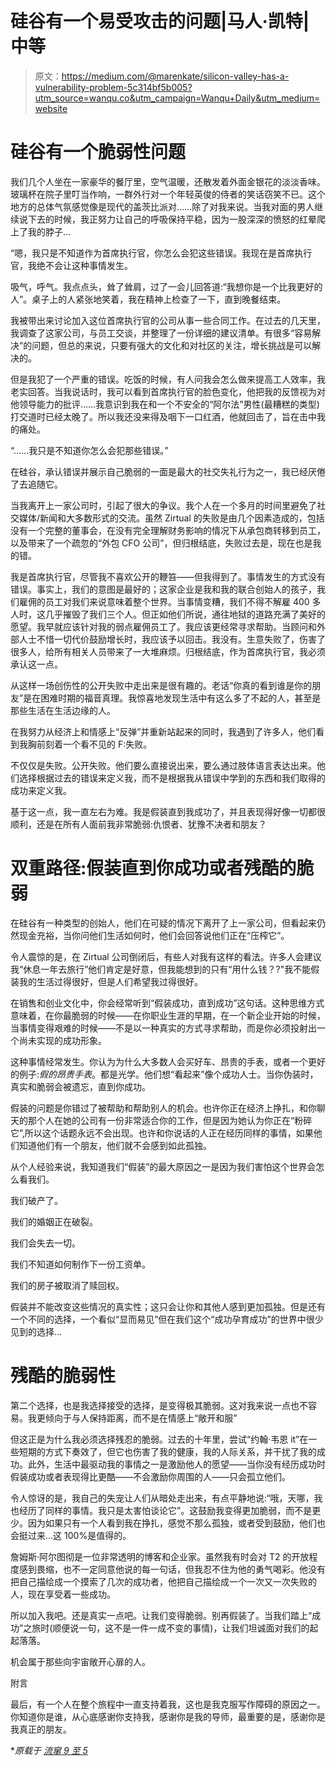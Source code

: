 # 硅谷有一个易受攻击的问题|马人·凯特|中等

> 原文：<https://medium.com/@marenkate/silicon-valley-has-a-vulnerability-problem-5c314bf5b005?utm_source=wanqu.co&utm_campaign=Wanqu+Daily&utm_medium=website>

# 硅谷有一个脆弱性问题

我们几个人坐在一家豪华的餐厅里，空气温暖，还散发着外面金银花的淡淡香味。玻璃杯在院子里叮当作响，一群外行对一个年轻英俊的侍者的笑话窃笑不已。这个地方的总体气氛感觉像是现代的盖茨比派对……除了对我来说。当我对面的男人继续说下去的时候，我正努力让自己的呼吸保持平稳，因为一股深深的愤怒的红晕爬上了我的脖子…

“嗯，我只是不知道作为首席执行官，你怎么会犯这些错误。我现在是首席执行官，我绝不会让这种事情发生。

吸气，呼气。我点点头，耸了耸肩，过了一会儿回答道:“我想你是一个比我更好的人”。桌子上的人紧张地笑着，我在精神上检查了一下，直到晚餐结束。

我被带出来讨论加入这位首席执行官的公司从事一些合同工作。在过去的几天里，我调查了这家公司，与员工交谈，并整理了一份详细的建议清单。有很多“容易解决”的问题，但总的来说，只要有强大的文化和对社区的关注，增长挑战是可以解决的。

但是我犯了一个严重的错误。吃饭的时候，有人问我会怎么做来提高工人效率，我老实回答。当我说话时，我可以看到首席执行官的脸色变化，他把我的反馈视为对他领导能力的批评……我意识到我在和一个不安全的“阿尔法”男性(最糟糕的类型)打交道时已经太晚了。所以我还没来得及咽下一口红酒，他就回击了，旨在击中我的痛处。

“……我只是不知道你怎么会犯那些错误。”

在硅谷，承认错误并展示自己脆弱的一面是最大的社交失礼行为之一，我已经厌倦了去追随它。



当我离开上一家公司时，引起了很大的争议。我个人在一个多月的时间里避免了社交媒体/新闻和大多数形式的交流。虽然 Zirtual 的失败是由几个因素造成的，包括没有一个完整的董事会，在没有完全理解财务影响的情况下从承包商转移到员工，以及带来了一个疏忽的“外包 CFO 公司”，但归根结底，失败过去是，现在也是我的错。

我是首席执行官，尽管我不喜欢公开的鞭笞——但我得到了。事情发生的方式没有错误。事实上，我们的意图是最好的；这家企业是我和我的联合创始人的孩子，我们雇佣的员工对我们来说意味着整个世界。当事情变糟，我们不得不解雇 400 多人时，这几乎摧毁了我们三个人。但正如他们所说，通往地狱的道路充满了美好的愿望。我早就应该针对我的弱点雇佣员工了。我应该更经常寻求帮助。当顾问和外部人士不惜一切代价鼓励增长时，我应该予以回击。我没有。生意失败了，伤害了很多人，给所有相关人员带来了一大堆麻烦。归根结底，作为首席执行官，我必须承认这一点。

从这样一场创伤性的公开失败中走出来是很有趣的。老话“你真的看到谁是你的朋友”是在困难时期的福音真理。我惊喜地发现生活中有这么多了不起的人，甚至是那些生活在生活边缘的人。

在我努力从经济上和情感上“反弹”并重新站起来的同时，我遇到了许多人，他们看到我胸前刻着一个看不见的 F:失败。

不仅仅是失败。公开失败。他们要么直接说出来，要么通过肢体语言表达出来。他们选择根据过去的错误来定义我，而不是根据我从错误中学到的东西和我们取得的成功来定义我。

基于这一点，我一直左右为难。我是假装直到我成功了，并且表现得好像一切都很顺利，还是在所有人面前我非常脆弱:仇恨者、犹豫不决者和朋友？

# 双重路径:假装直到你成功或者残酷的脆弱

在硅谷有一种类型的创始人，他们在可疑的情况下离开了上一家公司，但看起来仍然现金充裕，当你问他们生活如何时，他们会回答说他们正在“压榨它”。

令人震惊的是，在 Zirtual 公司倒闭后，有些人对我有这样的看法。许多人会建议我“休息一年去旅行”他们肯定是好意，但我能想到的只有“用什么钱？?"我不能假装我的生活过得很好，但是人们希望我过得很好。

在销售和创业文化中，你会经常听到“假装成功，直到成功”这句话。这种思维方式意味着，在你最脆弱的时候——在你职业生涯的早期，在一个新企业开始的时候，当事情变得艰难的时候——不是以一种真实的方式寻求帮助，而是你必须投射出一个尚未实现的成功形象。

这种事情经常发生。你认为为什么大多数人会买好车、昂贵的手表，或者一个更好的例子:*假的昂贵手表*。都是光学。他们想“看起来”像个成功人士。当你伪装时，真实和脆弱会被遗忘，直到你成功。

假装的问题是你错过了被帮助和帮助别人的机会。也许你正在经济上挣扎，和你聊天的那个人在她的公司有一份非常适合你的工作，但是因为她认为你正在“粉碎它”,所以这个话题永远不会出现。也许和你说话的人正在经历同样的事情，如果他们知道他们有一个朋友，他们就不会感到如此孤独。

从个人经验来说，我知道我们“假装”的最大原因之一是因为我们害怕这个世界会怎么看我们。

我们破产了。

我们的婚姻正在破裂。

我们会失去一切。

我们不知道如何制作下一份工资单。

我们的房子被取消了赎回权。

假装并不能改变这些情况的真实性；这只会让你和其他人感到更加孤独。但是还有一个不同的选择，一个看似“显而易见”但在我们这个“成功孕育成功”的世界中很少见到的选择…

# 残酷的脆弱性

第二个选择，也是我选择接受的选择，是变得极其脆弱。这对我来说一点也不容易。我更倾向于与人保持距离，而不是在情感上“敞开和服”

但这正是为什么我必须选择残忍的脆弱。过去的十年里，尝试“约翰·韦恩 it”在一些短期的方式下奏效了，但它也伤害了我的健康，我的人际关系，并干扰了我的成功。此外，生活中最驱动我的事情之一是激励他人的愿望——当你没有经历成功时假装成功或者表现得比更酷——不会激励你周围的人——只会孤立他们。

令人惊讶的是，我自己的失宠让人们从暗处走出来，有点平静地说:“哦，天哪，我也经历了同样的事情。我只是太害怕谈论它”。这鼓励我变得更加脆弱，而不是更少。因为如果只有一个人看到我在挣扎，感觉不那么孤独，或者受到鼓励，他们也会挺过来…这 100%是值得的。

詹姆斯·阿尔图彻是一位非常透明的博客和企业家。虽然我有时会对 T2 的开放程度感到畏缩，也不一定同意他说的每一句话，但我忍不住为他的勇气喝彩。他没有把自己描绘成一个摸索了几次的成功者，他把自己描绘成一个一次又一次失败的人，现在享受着一些成功。

所以加入我吧。还是真实一点吧。让我们变得脆弱。别再假装了。当我们踏上“成功”之旅时(顺便说一句，这不是一件一成不变的事情)，让我们坦诚面对我们的起起落落。

机会属于那些向宇宙敞开心扉的人。

附言

最后，有一个人在整个旅程中一直支持着我，这也是我克服写作障碍的原因之一。你知道你是谁，从心底感谢你支持我，感谢你是我的导师，最重要的是，感谢你是我真正的朋友。

**原载于* [*流窜 9 至 5*](http://www.escapingthe9to5.com/)

